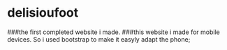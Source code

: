 # delisioufoot
###the first completed website i made.
###this website i made for mobile devices. So i used bootstrap to make it easyly adapt the phone;
